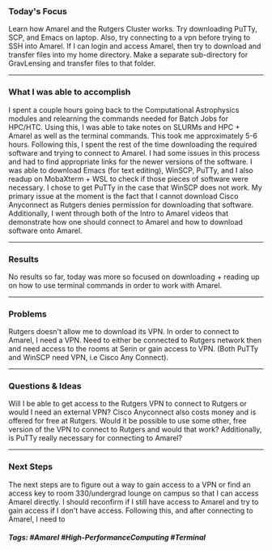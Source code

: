 ### Today's Focus

Learn how Amarel and the Rutgers Cluster works. Try downloading PuTTy, SCP, and Emacs on laptop. Also, try connecting to a vpn before trying to SSH into Amarel. If I can login and access Amarel, then try to download and transfer files into my home directory. Make a separate sub-directory for GravLensing and transfer files to that folder. 
***
### What I was able to accomplish

I spent a couple hours going back to the Computational Astrophysics modules and relearning the commands needed for Batch Jobs for HPC/HTC. Using this, I was able to take notes on SLURMs and HPC + Amarel as well as the terminal commands. This took me approximately 5-6 hours. Following this, I spent the rest of the time downloading the required software and trying to connect to Amarel. I had some issues in this process and had to find appropriate links for the newer versions of the software. I was able to download Emacs (for text editing), WinSCP, PuTTy, and I also readup on MobaXterm + WSL to check if those pieces of software were necessary. I chose to get PuTTy in the case that WinSCP does not work. My primary issue at the moment is the fact that I cannot download Cisco Anyconnect as Rutgers denies permission for downloading that software. Additionally, I went through both of the Intro to Amarel videos that demonstrate how one should connect to Amarel and how to download software onto Amarel. 
***
### Results

No results so far, today was more so focused on downloading + reading up on how to use terminal commands in order to work with Amarel. 
***
### Problems

Rutgers doesn't allow me to download its VPN. In order to connect to Amarel, I need a VPN. Need to either be connected to Rutgers network then and need access to the rooms at Serin or gain access to VPN. (Both PuTTy and WinSCP need VPN, i.e Cisco Any Connect).
***
### Questions & Ideas

Will I be able to get access to the Rutgers VPN to connect to Rutgers or would I need an external VPN? Cisco Anyconnect also costs money and is offered for free at Rutgers. Would it be possible to use some other, free version of the VPN to connect to Rutgers and would that work? Additionally, is PuTTy really necessary for connecting to Amarel?
***
### Next Steps

The next steps are to figure out a way to gain access to a VPN or find an access key to room 330/undergrad lounge on campus so that I can access Amarel directly. I should reconfirm if I still have access to Amarel and try to gain access if I don't have access. Following this, and after connecting to Amarel, I need to 

##### Tags: #Amarel #High-PerformanceComputing #Terminal 